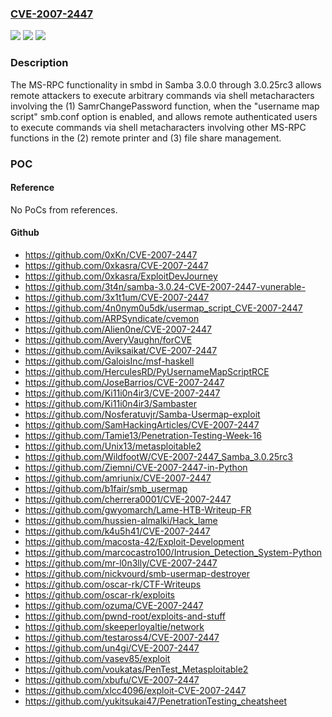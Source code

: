 ### [CVE-2007-2447](https://cve.mitre.org/cgi-bin/cvename.cgi?name=CVE-2007-2447)
![](https://img.shields.io/static/v1?label=Product&message=n%2Fa&color=blue)
![](https://img.shields.io/static/v1?label=Version&message=n%2Fa&color=blue)
![](https://img.shields.io/static/v1?label=Vulnerability&message=n%2Fa&color=brighgreen)

### Description

The MS-RPC functionality in smbd in Samba 3.0.0 through 3.0.25rc3 allows remote attackers to execute arbitrary commands via shell metacharacters involving the (1) SamrChangePassword function, when the "username map script" smb.conf option is enabled, and allows remote authenticated users to execute commands via shell metacharacters involving other MS-RPC functions in the (2) remote printer and (3) file share management.

### POC

#### Reference
No PoCs from references.

#### Github
- https://github.com/0xKn/CVE-2007-2447
- https://github.com/0xkasra/CVE-2007-2447
- https://github.com/0xkasra/ExploitDevJourney
- https://github.com/3t4n/samba-3.0.24-CVE-2007-2447-vunerable-
- https://github.com/3x1t1um/CVE-2007-2447
- https://github.com/4n0nym0u5dk/usermap_script_CVE-2007-2447
- https://github.com/ARPSyndicate/cvemon
- https://github.com/Alien0ne/CVE-2007-2447
- https://github.com/AveryVaughn/forCVE
- https://github.com/Aviksaikat/CVE-2007-2447
- https://github.com/GaloisInc/msf-haskell
- https://github.com/HerculesRD/PyUsernameMapScriptRCE
- https://github.com/JoseBarrios/CVE-2007-2447
- https://github.com/Ki11i0n4ir3/CVE-2007-2447
- https://github.com/Ki11i0n4ir3/Sambaster
- https://github.com/Nosferatuvjr/Samba-Usermap-exploit
- https://github.com/SamHackingArticles/CVE-2007-2447
- https://github.com/Tamie13/Penetration-Testing-Week-16
- https://github.com/Unix13/metasploitable2
- https://github.com/WildfootW/CVE-2007-2447_Samba_3.0.25rc3
- https://github.com/Ziemni/CVE-2007-2447-in-Python
- https://github.com/amriunix/CVE-2007-2447
- https://github.com/b1fair/smb_usermap
- https://github.com/cherrera0001/CVE-2007-2447
- https://github.com/gwyomarch/Lame-HTB-Writeup-FR
- https://github.com/hussien-almalki/Hack_lame
- https://github.com/k4u5h41/CVE-2007-2447
- https://github.com/macosta-42/Exploit-Development
- https://github.com/marcocastro100/Intrusion_Detection_System-Python
- https://github.com/mr-l0n3lly/CVE-2007-2447
- https://github.com/nickvourd/smb-usermap-destroyer
- https://github.com/oscar-rk/CTF-Writeups
- https://github.com/oscar-rk/exploits
- https://github.com/ozuma/CVE-2007-2447
- https://github.com/pwnd-root/exploits-and-stuff
- https://github.com/skeeperloyaltie/network
- https://github.com/testaross4/CVE-2007-2447
- https://github.com/un4gi/CVE-2007-2447
- https://github.com/vasev85/exploit
- https://github.com/voukatas/PenTest_Metasploitable2
- https://github.com/xbufu/CVE-2007-2447
- https://github.com/xlcc4096/exploit-CVE-2007-2447
- https://github.com/yukitsukai47/PenetrationTesting_cheatsheet

